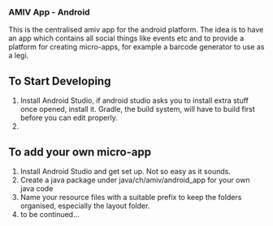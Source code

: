 ### AMIV App - Android
This is the centralised amiv app for the android platform. 
The idea is to have an app which contains all social things like events etc and to provide a platform for creating micro-apps, for example a barcode generator to use as a legi.

## To Start Developing
1. Install Android Studio, if android studio asks you to install extra stuff once opened, install it.
    Gradle, the build system, will have to build first before you can edit properly.
2. 
## To add your own micro-app
1. Install Android Studio and get set up. Not so easy as it sounds.
2. Create a java package under java/ch/amiv/android_app for your own java code
3. Name your resource files with a suitable prefix to keep the folders organised, especially the layout folder.
4. to be continued...

